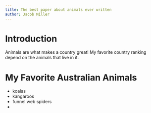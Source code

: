 ```yaml
--- 
title: The best paper about animals ever written
author: Jacob Miller
--- 
```


# Introduction

Animals are what makes a country great! 
My favorite country ranking depend on the animals that live in it.

# My Favorite Australian Animals 

* koalas 
* kangaroos
* funnel web spiders
*  